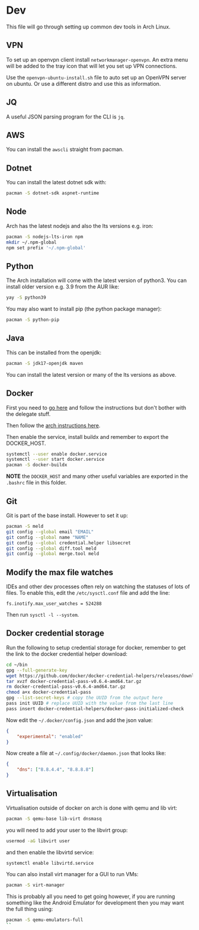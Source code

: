# Dev

This file will go through setting up common dev tools in Arch Linux.

## VPN

To set up an openvpn client install `networkmanager-openvpn`. An extra menu will be added to the tray icon that will let you set up VPN connections.

Use the `openvpn-ubuntu-install.sh` file to auto set up an OpenVPN server on ubuntu. Or use a different distro and use this as information.

## JQ

A useful JSON parsing program for the CLI is `jq`.

## AWS

You can install the `awscli` straight from pacman.

## Dotnet

You can install the latest dotnet sdk with:

```bash
pacman -S dotnet-sdk aspnet-runtime
```

## Node

Arch has the latest nodejs and also the lts versions e.g. iron:

```bash
pacman -S nodejs-lts-iron npm
mkdir ~/.npm-global
npm set prefix '~/.npm-global'
```

## Python

The Arch installation will come with the latest version of python3. You can install older version e.g. 3.9 from the AUR like:

```bash
yay -S python39
```

You may also want to install pip (the python package manager):

```bash
pacman -S python-pip
```

## Java

This can be installed from the openjdk:

```bash
pacman -S jdk17-openjdk maven
```

You can install the latest version or many of the lts versions as above.

## Docker

First you need to [go here](https://wiki.archlinux.org/title/Linux_Containers#Required_software) and follow the instructions but don't bother with the delegate stuff.

Then follow the [arch instructions here](https://docs.docker.com/engine/security/rootless/).

Then enable the service, install buildx and remember to export the DOCKER_HOST.

```bash
systemctl --user enable docker.service
systemctl --user start docker.service
pacman -S docker-buildx
```

**NOTE** the `DOCKER_HOST` and many other useful variables are exported in the `.bashrc` file in this folder.

## Git

Git is part of the base install. However to set it up:

```bash
pacman -S meld
git config --global email "EMAIL"
git config --global name "NAME"
git config --global credential.helper libsecret
git config --global diff.tool meld
git config --global merge.tool meld
```

## Modify the max file watches

IDEs and other dev processes often rely on watching the statuses of lots of files. To enable this, edit the `/etc/sysctl.conf` file and add the line:

```
fs.inotify.max_user_watches = 524288
```

Then run `sysctl -l --system`.

## Docker credential storage

Run the following to setup credential storage for docker, remember to get the link to the docker credential helper download:

```bash
cd ~/bin
gpg --full-generate-key
wget https://github.com/docker/docker-credential-helpers/releases/download/v0.6.4/docker-credential-pass-v0.6.4-amd64.tar.gz # replace with latest link
tar xvzf docker-credential-pass-v0.6.4-amd64.tar.gz
rm docker-credential-pass-v0.6.4-amd64.tar.gz
chmod a+x docker-credential-pass
gpg --list-secret-keys # copy the UUID from the output here
pass init UUID # replace UUID with the value from the last line
pass insert docker-credential-helpers/docker-pass-initialized-check
```

Now edit the `~/.docker/config.json` and add the json value:
```json
{
    "experimental": "enabled"
}
```

Now create a file at `~/.config/docker/daemon.json` that looks like:

```json
{
    "dns": ["8.8.4.4", "8.8.8.8"]
}
```

## Virtualisation

Virtualisation outside of docker on arch is done with qemu and lib virt:

```bash
pacman -S qemu-base lib-virt dnsmasq
```

you will need to add your user to the libvirt group:

```bash
usermod -aG libvirt user
```

and then enable the libvirtd service:

```bash
systemctl enable libvirtd.service
```

You can also install virt manager for a GUI to run VMs:

```bash
pacman -S virt-manager
```

This is probably all you need to get going however, if you are running something like the Android Emulator for development then you may want the full thing using:

```bash
pacman -S qemu-emulators-full
``
